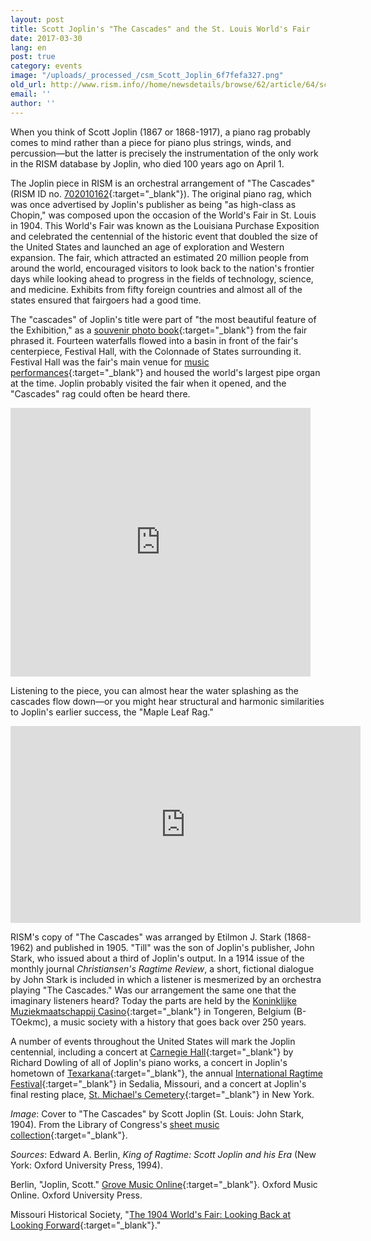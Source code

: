 ```yaml
---
layout: post
title: Scott Joplin's "The Cascades" and the St. Louis World's Fair
date: 2017-03-30
lang: en
post: true
category: events
image: "/uploads/_processed_/csm_Scott_Joplin_6f7fefa327.png"
old_url: http://www.rism.info//home/newsdetails/browse/62/article/64/scott-joplins-the-cascades-and-the-st-louis-worlds-fair.html
email: ''
author: ''
---
```



When you think of Scott Joplin (1867 or 1868-1917), a piano rag probably comes to mind rather than a piece for piano plus strings, winds, and percussion—but the latter is precisely the instrumentation of the only work in the RISM database by Joplin, who died 100 years ago on April 1.

The Joplin piece in RISM is an orchestral arrangement of "The Cascades" (RISM ID no. [702010162](https://opac.rism.info/search?id=702010162){:target="_blank"}). The original piano rag, which was once advertised by Joplin's publisher as being "as high-class as Chopin," was composed upon the occasion of the World's Fair in St. Louis in 1904. This World's Fair was known as the Louisiana Purchase Exposition and celebrated the centennial of the historic event that doubled the size of the United States and launched an age of exploration and Western expansion. The fair, which attracted an estimated 20 million people from around the world, encouraged visitors to look back to the nation's frontier days while looking ahead to progress in the fields of technology, science, and medicine. Exhibits from fifty foreign countries and almost all of the states ensured that fairgoers had a good time.

The "cascades" of Joplin's title were part of "the most beautiful feature of the Exhibition," as a [souvenir photo book](https://archive.org/details/worldsfairlouisi01newy){:target="_blank"} from the fair phrased it. Fourteen waterfalls flowed into a basin in front of the fair's centerpiece, Festival Hall, with the Colonnade of States surrounding it. Festival Hall was the fair's main venue for [music performances](https://archive.org/stream/worldsfairatstlo00stlo#page/n5/mode/2up){:target="_blank"} and housed the world's largest pipe organ at the time. Joplin probably visited the fair when it opened, and the "Cascades" rag could often be heard there.

<iframe src="https://archive.org/stream/worldsfairlouisi01newy?ui=embed#page/n3/mode/2up" width="480px" height="430px" frameborder="0"></iframe>


Listening to the piece, you can almost hear the water splashing as the cascades flow down—or you might hear structural and harmonic similarities to Joplin's earlier success, the "Maple Leaf Rag."

<iframe width="560" height="315" src="https://www.youtube.com/embed/XkM7mJwvnt0?start=29" frameborder="0" allowfullscreen></iframe>



RISM's copy of "The Cascades" was arranged by Etilmon J. Stark (1868-1962) and published in 1905. "Till" was the son of Joplin's publisher, John Stark, who issued about a third of Joplin's output. In a 1914 issue of the monthly journal _Christiansen's Ragtime Review_, a short, fictional dialogue by John Stark is included in which a listener is mesmerized by an orchestra playing "The Cascades." Was our arrangement the same one that the imaginary listeners heard? Today the parts are held by the [Koninklijke Muziekmaatschappij Casino](http://www.casinotongeren.be/muziek-menu){:target="_blank"} in Tongeren, Belgium (B-TOekmc), a music society with a history that goes back over 250 years.

A number of events throughout the United States will mark the Joplin centennial, including a concert at [Carnegie Hall](http://www.scottjoplin.org/news/great-scott-a-joplin-centennial-celebration){:target="_blank"} by ​Richard Dowling of all of Joplin's piano works, a concert in Joplin's hometown of [Texarkana](http://www.arkansas.com/event/scott-joplin-international-centennial-celebra/148518){:target="_blank"}, the annual [International Ragtime Festival](http://www.scottjoplin.org/){:target="_blank"} in Sedalia, Missouri, and a concert at Joplin's final resting place, [St. Michael's Cemetery](http://stmichaelscemetery.com/scott-joplin/){:target="_blank"} in New York.


_Image_: Cover to "The Cascades" by Scott Joplin (St. Louis: John Stark, 1904). From the Library of Congress's [sheet music collection](https://www.loc.gov/item/ihas.200033247/){:target="_blank"}.

_Sources_:
Edward A. Berlin, _King of Ragtime: Scott Joplin and his Era_ (New York: Oxford University Press, 1994).

Berlin, "Joplin, Scott." [Grove Music Online](http://www.oxfordmusiconline.com/subscriber/article/grove/music/A2253061){:target="_blank"}. Oxford Music Online. Oxford University Press.

Missouri Historical Society, "[The 1904 World's Fair: Looking Back at Looking Forward](http://mohistory.org/exhibits/Fair/WF/HTML/Overview/index.html){:target="_blank"}."



<script type="text/javascript">var switchTo5x=true;</script><script type="text/javascript" src="http://w.sharethis.com/button/buttons.js"></script><script type="text/javascript">stLight.options({publisher: "9b601438-1ce1-49d8-bfd7-9cff5df54c17", doNotHash: false, doNotCopy: false, hashAddressBar: false});</script>